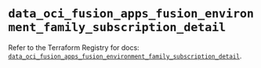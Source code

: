 # `data_oci_fusion_apps_fusion_environment_family_subscription_detail`

Refer to the Terraform Registry for docs: [`data_oci_fusion_apps_fusion_environment_family_subscription_detail`](https://registry.terraform.io/providers/oracle/oci/6.18.0/docs/data-sources/fusion_apps_fusion_environment_family_subscription_detail).

